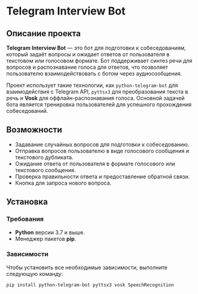 # Telegram Interview Bot

## Описание проекта

**Telegram Interview Bot** — это бот для подготовки к собеседованиям, который задаёт вопросы и ожидает ответов от пользователя в текстовом или голосовом формате. Бот поддерживает синтез речи для вопросов и распознавание голоса для ответов, что позволяет пользователю взаимодействовать с ботом через аудиосообщения.

Проект использует такие технологии, как `python-telegram-bot` для взаимодействия с Telegram API, `pyttsx3` для преобразования текста в речь и **Vosk** для оффлайн-распознавания голоса. Основной задачей бота является тренировка пользователей для успешного прохождения собеседований.

## Возможности

- Задавание случайных вопросов для подготовки к собеседованию.
- Отправка вопросов пользователю в виде голосового сообщения и текстового дубликата.
- Ожидание ответа от пользователя в формате голосового или текстового сообщения.
- Проверка правильности ответа и предоставление обратной связи.
- Кнопка для запроса нового вопроса.

## Установка

### Требования

- **Python** версии 3.7 и выше.
- Менеджер пакетов **pip**.

### Зависимости

Чтобы установить все необходимые зависимости, выполните следующую команду:

```bash
pip install python-telegram-bot pyttsx3 vosk SpeechRecognition
